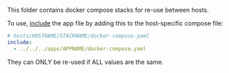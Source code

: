 This folder contains docker compose stacks for re-use between hosts.

To use, [include](https://docs.docker.com/compose/how-tos/multiple-compose-files/include/) the app file by adding this to the host-specific compose file:

```yaml
# hosts/HOSTNAME/STACKNAME/docker-compose.yaml
include:
  - ../../../apps/APPNAME/docker-compose.yaml
```

They can ONLY be re-used if ALL values are the same.
